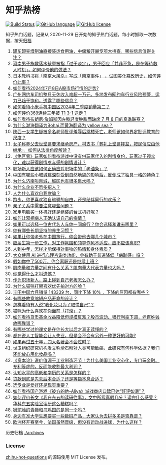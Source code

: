 # 知乎热榜
[![Build Status](https://github.com/ToWeLong/zhihu-hot-questions/workflows/CI/badge.svg)](https://github.com/ToWeLong/zhihu-hot-questions/actions)
[![GitHub language](https://img.shields.io/badge/language-golang-orange.svg)](https://golang.org/)
[![GitHub license](https://img.shields.io/github/license/ToWeLong/zhihu-hot-questions)](https://github.com/ToWeLong/zhihu-hot-questions/blob/main/LICENSE)

知乎热门话题，记录从 2020-11-29 日开始的知乎热门话题。每小时抓取一次数据，按天[归档](./archives)

<!-- BEGIN -->

1. [罐车卸完煤制油直接装运食用油，中储粮开展专项大排查，哪些信息值得关注？](https://www.zhihu.com/question/660963326)
1. [河南男子施救落水孩童被指「过于淡定」，男子回应「并非不急，是在等待救人时机」，如何评价他的做法？](https://www.zhihu.com/question/660969168)
1. [日本教科书将「南京大屠杀」写成「南京事件」 ，试图美化篡改历史，如何评价此事？](https://www.zhihu.com/question/660982065)
1. [如何看待2024年7月8日A股市场行情的走势?](https://www.zhihu.com/question/661033041)
1. [广州网约车司机整月无休收入难超一万元，多地发布网约车行业风险预警，运力已趋于饱和，透露了哪些信息？](https://www.zhihu.com/question/661033260)
1. [如何看待小米手机中国区2024年二季度销量第二？](https://www.zhihu.com/question/661058144)
1. [如何评价369连续三年被 T1 3-1 送走？](https://www.zhihu.com/question/661030260)
1. [如何看待布朗尼·詹姆斯因左膝轻度肿胀而缺席 7 月 8 日的夏季联赛？](https://www.zhihu.com/question/661024931)
1. [为什么渤海翻译为Bohai,而黄海翻译为 yellow sea？](https://www.zhihu.com/question/660376011)
1. [陕西一女学生疑被多名老师批评羞辱后跳楼死亡，老师该如何界定批评教育的尺度？](https://www.zhihu.com/question/660952515)
1. [女子称养父去世堂哥要求继承房产，村支书「葬礼上堂哥摔盆，按民俗应由他继承」，如何从法律角度解读？](https://www.zhihu.com/question/660966074)
1. [《绝区零》玩家如何看待游戏中没有供玩家代入的剧情身份，玩家过于观众化，难以获得剧情参与感的剧情设计？](https://www.zhihu.com/question/661000692)
1. [职场新人应该如何正确应对职场中的「老油条」？](https://www.zhihu.com/question/629995469)
1. [中国有哪些小城城建深刻受到自然地貌的影响后，反倒成了独具一格的特色？](https://www.zhihu.com/question/660620449)
1. [为什么济南叫泉城，城区也有很多泉水吗？](https://www.zhihu.com/question/660620521)
1. [为什么企业不愿多招人？](https://www.zhihu.com/question/659911689)
1. [人为什么喜欢自我欺骗？](https://www.zhihu.com/question/660754687)
1. [跑步，你更喜欢独自驰骋的自由，还是结伴同行的欢乐？](https://www.zhihu.com/question/660624200)
1. [亲子关系中需要注意哪些问题？](https://www.zhihu.com/question/660692228)
1. [家用电脑买一体机好还是组装的台式机好呢？](https://www.zhihu.com/question/660559728)
1. [如何让双相病人正确认识自己的病情？](https://www.zhihu.com/question/660338704)
1. [如果可以选择一位古代名人与你一同旅行？你会选择和谁去哪里？](https://www.zhihu.com/question/660069212)
1. [你有哪些长期坚持的养生习惯？](https://www.zhihu.com/question/490609326)
1. [如果让你带老外在中国旅行，你会带他去哪几个城市？](https://www.zhihu.com/question/660067052)
1. [应届生第一份工作，对工作氛围和领导作风不适应，应不应该离职?](https://www.zhihu.com/question/659703289)
1. [人到中年，怎样才能保持对事物的热情和身体素质？](https://www.zhihu.com/question/660439970)
1. [大众使用 AI 进行心理咨询类功能，会有助于普遍降低「病耻感」吗？](https://www.zhihu.com/question/660609965)
1. [假如你中了500万，你会离职还是继续上班？](https://www.zhihu.com/question/659420237)
1. [肌肉量和力量之间有什么关系？肌肉量大代表力量也大吗？](https://www.zhihu.com/question/658444894)
1. [你觉得什么才叫遗憾？](https://www.zhihu.com/question/660719306)
1. [作为职场新人，路上碰到自己老板怎么办？](https://www.zhihu.com/question/660938288)
1. [为什么猫咪打架喜欢优先拍对方的脸？](https://www.zhihu.com/question/654154847)
1. [丰田中国六月销量 143339 台，同比下降 10% ，下降的原因都有哪些？](https://www.zhihu.com/question/660897827)
1. [有哪些故意缩短产品寿命的设计？](https://www.zhihu.com/question/308056725)
1. [怎样看待有人说“我化妆只为了取悦自己”？](https://www.zhihu.com/question/646926944)
1. [猫咪为什么喜欢在你面前「打滚」？](https://www.zhihu.com/question/658192062)
1. [如何看待货币基金收益降低但规模反涨？股市波动、银行利率下调，老百姓钱放哪靠谱？](https://www.zhihu.com/question/661033449)
1. [有哪些学过的课文是在你长大以后才真正读懂的？](https://www.zhihu.com/question/656811070)
1. [都在说人工智能会让人失业，但是会不会有另外一种更好的可能?](https://www.zhihu.com/question/660840392)
1. [如果再过五十年，四大名著会不会过时？](https://www.zhihu.com/question/660605978)
1. [世卫组织研究机构发文称滑石粉对人类可能致癌，此研究有何科学依据？我们还能放心用化妆品吗？](https://www.zhihu.com/question/660971559)
1. [《资本论》说价值源于工业制造环节！为什么美国工业空心化，专门玩金融、专利等虚的，反而能收割最大利润？](https://www.zhihu.com/question/660755695)
1. [认知水平的高低和学历的关系是怎样的？](https://www.zhihu.com/question/660478970)
1. [贷款到底是先息后本合适？还是等额本息合适？](https://www.zhihu.com/question/658819800)
1. [选专业是爱好还是现实重要？](https://www.zhihu.com/question/660661861)
1. [如何看待国产游戏《彼方的她-Aliya》游戏商店口碑已达“好评如潮”？](https://www.zhihu.com/question/655277666)
1. [如何评价长文《我在东五的读研往事》，文中所写真假几分？读完什么感受？华科东五实验室读研这么糟糕吗？](https://www.zhihu.com/question/660712361)
1. [狮驼岭的青狮和乌鸡国的是同一个吗？](https://www.zhihu.com/question/660447353)
1. [身边有准大学生想要买一些数码产品，大家认为去拼多多是否靠谱？](https://www.zhihu.com/question/661032906)
1. [欧洲杯开赛至今，法国虽然晋级，但没有运动战进球，为什么这样？](https://www.zhihu.com/question/660563830)

<!-- END -->

历史归档 [./archives](./archives)


### License
[zhihu-hot-questions](https://github.com/towelong/zhihu-hot-questions) 的源码使用 MIT License 发布。